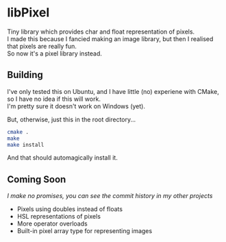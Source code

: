 # libPixel
Tiny library which provides char and float representation of pixels.  
I made this because I fancied making an image library, but then I realised that pixels are really fun.  
So now it's a pixel library instead.  

## Building
I've only tested this on Ubuntu, and I have little (no) experiene with CMake, so I have no idea if this will work.  
I'm pretty sure it doesn't work on Windows (yet).  

But, otherwise, just this in the root directory...
```bash
cmake .
make
make install
```

And that should automagically install it.  

## Coming Soon
*I make no promises, you can see the commit history in my other projects*
- Pixels using doubles instead of floats
- HSL representations of pixels
- More operator overloads
- Built-in pixel array type for representing images